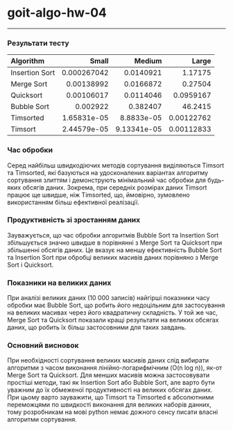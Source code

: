 # goit-algo-hw-04
--------


### Результати тесту  

| Algorithm      |       Small |      Medium |       Large |
|:---------------|------------:|------------:|------------:|
| Insertion Sort | 0.000267042 | 0.0140921   |  1.17175    |
| Merge Sort     | 0.00138992  | 0.0166872   |  0.27504    |
| Quicksort      | 0.00106017  | 0.0114046   |  0.0959167  |
| Bubble Sort    | 0.002922    | 0.382407    | 46.2415     |
| Timsorted      | 1.65831e-05 | 8.8833e-05  |  0.00122762 |
| Timsort        | 2.44579e-05 | 9.13341e-05 |  0.00112833 |


### Час обробки   
Серед найбільш швидкодіючих методів сортування виділяються Timsort та Timsorted, які базуються на удосконалених варіантах алгоритму сортування злиттям і демонструють мінімальний час обробки для будь-яких обсягів даних. Зокрема, при середніх розмірах даних Timsort працює ще швидше, ніж Timsorted, що, ймовірно, зумовлено використанням більш ефективної реалізації.   

### Продуктивність зі зростанням даних   
Зауважується, що час обробки алгоритмів Bubble Sort та Insertion Sort збільшується значно швидше в порівнянні з Merge Sort та Quicksort при збільшенні обсягів даних. Це вказує на меншу ефективність Bubble Sort та Insertion Sort при обробці великих масивів даних порівняно з Merge Sort і Quicksort.

### Показники на великих даних   
При аналізі великих даних (10 000 записів) найгірші показники часу обробки має Bubble Sort, що робить його недоцільним для застосування на великих масивах через його квадратичну складність. У той же час, Merge Sort та Quicksort показали кращі результати на великих обсягах даних, що робить їх більш застосовними для таких завдань.   

### Основний висновок   
При необхідності сортування великих масивів даних слід вибирати алгоритми з часом виконання лінійно-логарифмічним (O(n log n)), як-от Merge Sort та Quicksort. Для менших масивів можна застосовувати простіші методи, такі як Insertion Sort або Bubble Sort, але варто бути уважним до їх обмеженої продуктивності на великих обсягах даних. 
При цьому варто зауважити, що Timsort та Timsorted є абсолютними переможцями по швидкості виконання для великих наборів данних, тому розробникам на мові python немає дожного сенсу писати власні алгоритми сортування.